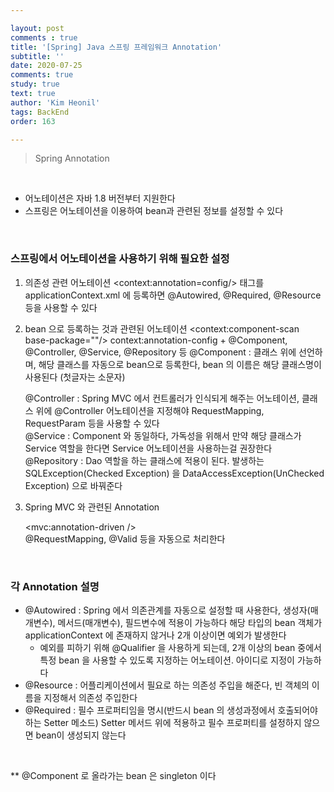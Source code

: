 ```yaml
---

layout: post
comments : true
title: '[Spring] Java 스프링 프레임워크 Annotation'
subtitle: ''
date: 2020-07-25
comments: true
study: true
text: true
author: 'Kim Heonil'
tags: BackEnd
order: 163

---
```

> Spring Annotation

<br>

- 어노테이션은 자바 1.8 버전부터 지원한다
- 스프링은 어노테이션을 이용하여 bean과 관련된 정보를 설정할 수 있다

<br>

### 스프링에서 어노테이션을 사용하기 위해 필요한 설정
  
1. 의존성 관련 어노테이션
   &lt;context:annotation=config/> 태그를 applicationContext.xml 에 등록하면
   @Autowired, @Required, @Resource 등을 사용할 수 있다
  
2. bean 으로 등록하는 것과 관련된 어노테이션
   &lt;context:component-scan base-package=""/>
   context:annotation-config + @Component, @Controller, @Service, @Repository 등
   @Component : 클래스 위에 선언하며, 해당 클래스를 자동으로 bean으로 등록한다, bean 의 이름은 해당 클래스명이 사용된다 (첫글자는 소문자)
  
   @Controller : Spring MVC 에서 컨트롤러가 인식되게 해주는 어노테이션, 클래스 위에 @Controller 어노테이션을 지정해야 RequestMapping, RequestParam 등을 사용할 수 있다  
   @Service : Component 와 동일하다, 가독성을 위해서 만약 해당 클래스가 Service 역할을 한다면 Service 어노테이션을 사용하는걸 권장한다  
   @Repository : Dao 역할을 하는 클래스에 적용이 된다. 발생하는 SQLException(Checked Exception) 을 DataAccessException(UnChecked Exception) 으로 바꿔준다  
  
3. Spring MVC 와 관련된 Annotation  
  
   &lt;mvc:annotation-driven />  
   @RequestMapping, @Valid 등을 자동으로 처리한다  
  
<br>

### 각 Annotation 설명

- @Autowired : Spring 에서 의존관계를 자동으로 설정할 때 사용한다, 생성자(매개변수), 메서드(매개변수), 필드변수에 적용이 가능하다 해당 타입의 bean 객체가 applicationContext 에 존재하지 않거나 2개 이상이면 예외가 발생한다
  - 예외를 피하기 위해 @Qualifier 을 사용하게 되는데, 2개 이상의 bean 중에서 특정 bean 을 사용할 수 있도록 지정하는 어노테이션. 아이디로 지정이 가능하다
- @Resource : 어플리케이션에서 필요로 하는 의존성 주입을 해준다, 빈 객체의 이름을 지정해서 의존성 주입한다
- @Required : 필수 프로퍼티임을 명시(반드시 bean 의 생성과정에서 호출되어야 하는 Setter 메소드) Setter 메서드 위에 적용하고 필수 프로퍼티를 설정하지 않으면 bean이 생성되지 않는다

<br>

** @Component 로 올라가는 bean 은 singleton 이다

<br><br>